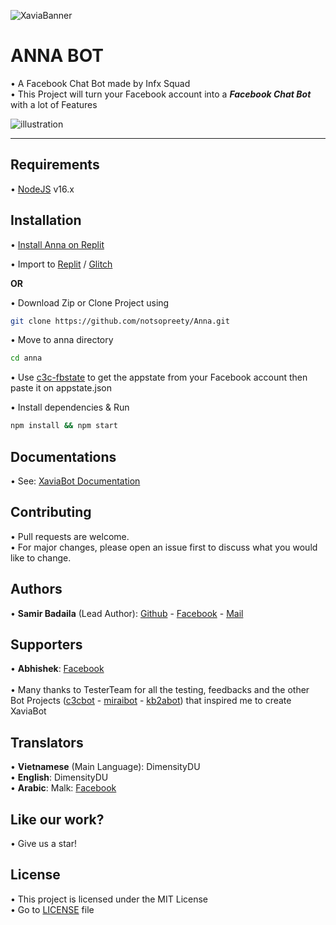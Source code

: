 ![XaviaBanner](https://i.imgur.com/YRkpqVx.png)

# ANNA BOT

• A Facebook Chat Bot made by Infx Squad<br />
• This Project will turn your Facebook account into a ***Facebook Chat Bot*** with a lot of Features

![illustration](https://i.imgur.com/zIz3yaM.png)

<hr />

## Requirements

• [NodeJS](https://nodejs.org/en/) v16.x

## Installation

• [Install Anna on Replit](https://www.youtube.com/watch?v=WUva_shyMqM)

• Import to [Replit](https://replit.com/github/notsopreety/Anna) / [Glitch](https://glitch.com/edit/#!/import/github/XaviaTeam/XaviaBot)


__OR__


• Download Zip or Clone Project using

```bash
git clone https://github.com/notsopreety/Anna.git
```

• Move to anna directory

```bash
cd anna
```

• Use [c3c-fbstate](https://github.com/c3cbot/c3c-fbstate) to get the appstate from your Facebook account then paste it on appstate.json

• Install dependencies & Run

```bash
npm install && npm start
```

## Documentations
• See: [XaviaBot Documentation](https://github.com/notsopreety/Anna/blob/main/DOCS.md)

## Contributing
• Pull requests are welcome.<br/>
• For major changes, please open an issue first to discuss what you would like to change.

## Authors

• **Samir Badaila** (Lead Author):
[Github](https://github.com/notsopreety) -
[Facebook](https://www.facebook.com/notsopreety) -
[Mail](mailto:infxsquad@protonmail.com)<br />

## Supporters

• **Abhishek**:
[Facebook](https://www.facebook.com/7h.abhishek.official)
<br /><br />
• Many thanks to TesterTeam for all the testing, feedbacks and the other Bot Projects ([c3cbot](https://github.com/c3cbot/legacy-c3cbot) - [miraibot](https://github.com/miraiPr0ject/miraiv2) - [kb2abot](https://github.com/kb2ateam/kb2abot-client)) that inspired me to create XaviaBot

## Translators
• **Vietnamese** (Main Language): DimensityDU<br />
• **English**: DimensityDU<br />
• **Arabic**: Malk: [Facebook](https://www.facebook.com/profile.php?id=100070177323616)<br />

## Like our work?

• Give us a star!<br />

## License
• This project is licensed under the MIT License<br />
• Go to [LICENSE](https://github.com/notsopreety/Anna/blob/main/LICENSE) file
